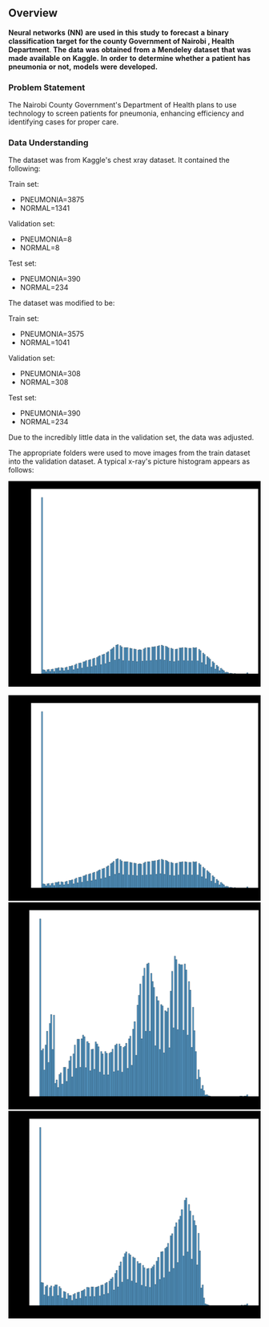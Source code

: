 ## Overview

**Neural** **networks** **(NN)** **are** **used** **in** **this** **study** **to** **forecast** **a** **binary** **classification** **target** **for the county Government of Nairobi , Health Department**. **The** **data** **was** **obtained** **from** **a** **Mendeley** **dataset** **that** **was** **made** **available** **on** **Kaggle.** **In** **order** **to** **determine** **whether** **a** **patient** **has** **pneumonia** **or** **not,** **models** **were** **developed.**

### Problem Statement

The Nairobi County Government's Department of Health plans to use technology to screen patients for pneumonia, enhancing efficiency and identifying cases for proper care.


### Data Understanding


The dataset was from Kaggle's chest xray dataset. It contained the following:

Train set:

* PNEUMONIA=3875
* NORMAL=1341

Validation set:

* PNEUMONIA=8
* NORMAL=8

Test set:

* PNEUMONIA=390
* NORMAL=234

The dataset was modified to be:

Train set:

* PNEUMONIA=3575
* NORMAL=1041

Validation set:

* PNEUMONIA=308
* NORMAL=308

Test set:

* PNEUMONIA=390
* NORMAL=234

Due to the incredibly little data in the validation set, the data was adjusted.

The appropriate folders were used to move images from the train dataset into the validation dataset.
A typical x-ray's picture histogram appears as follows:

![1694944990698](image/README/1694944990698.png)

![1694944995245](image/README/1694944995245.png)![1694945107853](image/README/1694945107853.png)![1694945137958](image/README/1694945137958.png)
